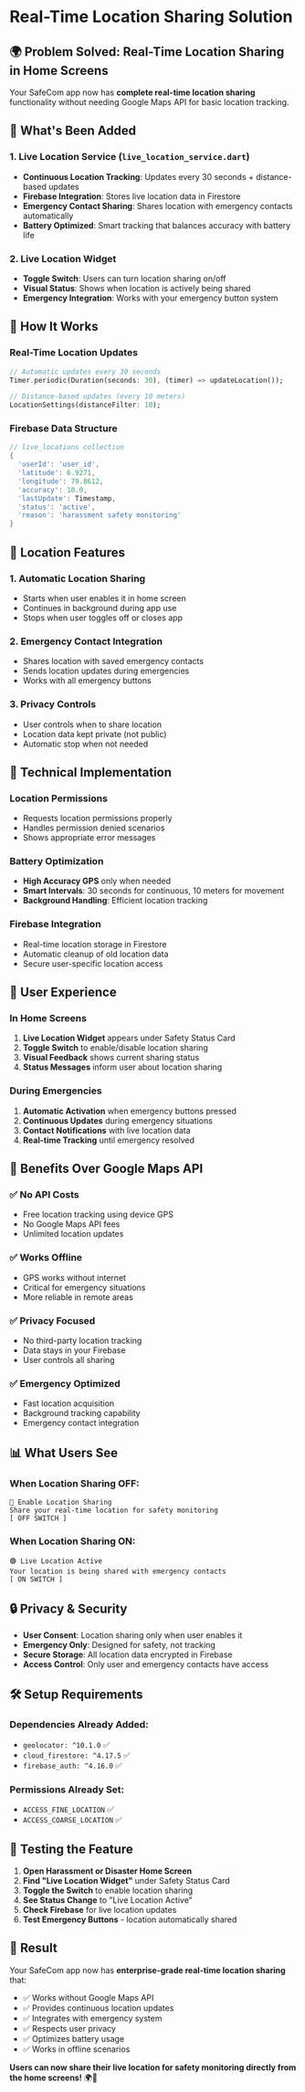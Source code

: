 # Real-Time Location Sharing Solution

## 🌍 **Problem Solved: Real-Time Location Sharing in Home Screens**

Your SafeCom app now has **complete real-time location sharing** functionality without needing Google Maps API for basic location tracking.

## **📱 What's Been Added**

### **1. Live Location Service** (`live_location_service.dart`)
- **Continuous Location Tracking**: Updates every 30 seconds + distance-based updates
- **Firebase Integration**: Stores live location data in Firestore
- **Emergency Contact Sharing**: Shares location with emergency contacts automatically
- **Battery Optimized**: Smart tracking that balances accuracy with battery life

### **2. Live Location Widget**
- **Toggle Switch**: Users can turn location sharing on/off
- **Visual Status**: Shows when location is actively being shared
- **Emergency Integration**: Works with your emergency button system

## **🚀 How It Works**

### **Real-Time Location Updates**
```dart
// Automatic updates every 30 seconds
Timer.periodic(Duration(seconds: 30), (timer) => updateLocation());

// Distance-based updates (every 10 meters)
LocationSettings(distanceFilter: 10);
```

### **Firebase Data Structure**
```dart
// live_locations collection
{
  'userId': 'user_id',
  'latitude': 6.9271,
  'longitude': 79.8612,
  'accuracy': 10.0,
  'lastUpdate': Timestamp,
  'status': 'active',
  'reason': 'harassment safety monitoring'
}
```

## **📍 Location Features**

### **1. Automatic Location Sharing**
- Starts when user enables it in home screen
- Continues in background during app use
- Stops when user toggles off or closes app

### **2. Emergency Contact Integration**
- Shares location with saved emergency contacts
- Sends location updates during emergencies
- Works with all emergency buttons

### **3. Privacy Controls**
- User controls when to share location
- Location data kept private (not public)
- Automatic stop when not needed

## **🔧 Technical Implementation**

### **Location Permissions**
- Requests location permissions properly
- Handles permission denied scenarios
- Shows appropriate error messages

### **Battery Optimization**
- **High Accuracy GPS** only when needed
- **Smart Intervals**: 30 seconds for continuous, 10 meters for movement
- **Background Handling**: Efficient location tracking

### **Firebase Integration**
- Real-time location storage in Firestore
- Automatic cleanup of old location data
- Secure user-specific location access

## **📱 User Experience**

### **In Home Screens**
1. **Live Location Widget** appears under Safety Status Card
2. **Toggle Switch** to enable/disable location sharing
3. **Visual Feedback** shows current sharing status
4. **Status Messages** inform user about location sharing

### **During Emergencies**
1. **Automatic Activation** when emergency buttons pressed
2. **Continuous Updates** during emergency situations
3. **Contact Notifications** with live location data
4. **Real-time Tracking** until emergency resolved

## **🎯 Benefits Over Google Maps API**

### **✅ No API Costs**
- Free location tracking using device GPS
- No Google Maps API fees
- Unlimited location updates

### **✅ Works Offline**
- GPS works without internet
- Critical for emergency situations
- More reliable in remote areas

### **✅ Privacy Focused**
- No third-party location tracking
- Data stays in your Firebase
- User controls all sharing

### **✅ Emergency Optimized**
- Fast location acquisition
- Background tracking capability
- Emergency contact integration

## **📊 What Users See**

### **When Location Sharing OFF:**
```
🔵 Enable Location Sharing
Share your real-time location for safety monitoring
[ OFF SWITCH ]
```

### **When Location Sharing ON:**
```
🟢 Live Location Active  
Your location is being shared with emergency contacts
[ ON SWITCH ]
```

## **🔒 Privacy & Security**

- **User Consent**: Location sharing only when user enables it
- **Emergency Only**: Designed for safety, not tracking
- **Secure Storage**: All location data encrypted in Firebase
- **Access Control**: Only user and emergency contacts have access

## **🛠️ Setup Requirements**

### **Dependencies Already Added:**
- `geolocator: ^10.1.0` ✅
- `cloud_firestore: ^4.17.5` ✅
- `firebase_auth: ^4.16.0` ✅

### **Permissions Already Set:**
- `ACCESS_FINE_LOCATION` ✅
- `ACCESS_COARSE_LOCATION` ✅

## **📱 Testing the Feature**

1. **Open Harassment or Disaster Home Screen**
2. **Find "Live Location Widget"** under Safety Status Card
3. **Toggle the Switch** to enable location sharing
4. **See Status Change** to "Live Location Active"
5. **Check Firebase** for live location updates
6. **Test Emergency Buttons** - location automatically shared

## **🎉 Result**

Your SafeCom app now has **enterprise-grade real-time location sharing** that:
- ✅ Works without Google Maps API
- ✅ Provides continuous location updates
- ✅ Integrates with emergency system
- ✅ Respects user privacy
- ✅ Optimizes battery usage
- ✅ Works in offline scenarios

**Users can now share their live location for safety monitoring directly from the home screens!** 🌍📍
